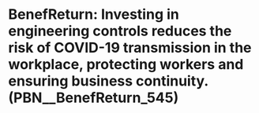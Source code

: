 # BenefReturn: __Investing in engineering controls reduces the risk of COVID-19 transmission in the workplace, protecting workers and ensuring business continuity.__ (PBN__BenefReturn_545)

